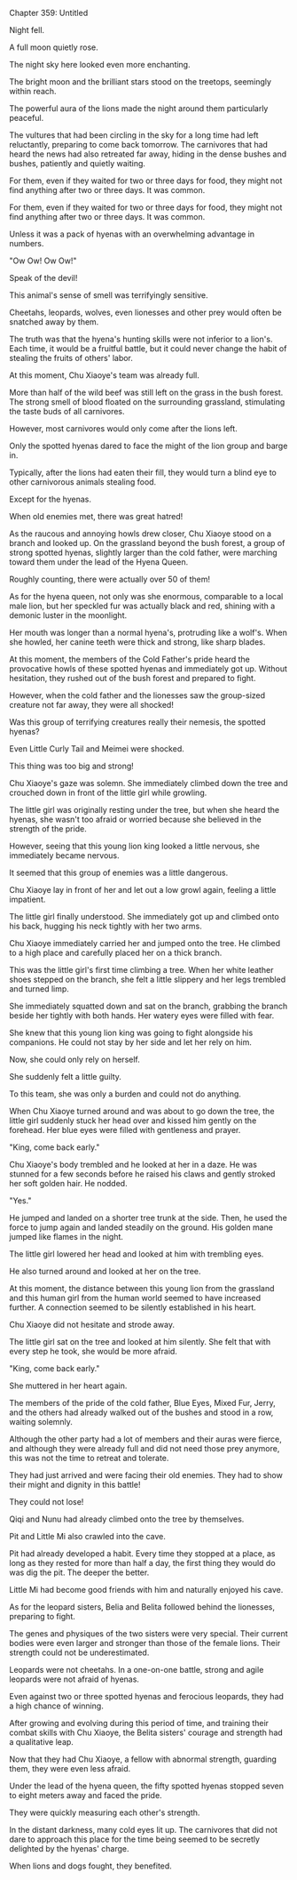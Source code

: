 Chapter 359: Untitled

Night fell.

A full moon quietly rose.

The night sky here looked even more enchanting.

The bright moon and the brilliant stars stood on the treetops, seemingly within reach.

The powerful aura of the lions made the night around them particularly peaceful.

The vultures that had been circling in the sky for a long time had left reluctantly, preparing to come back tomorrow. The carnivores that had heard the news had also retreated far away, hiding in the dense bushes and bushes, patiently and quietly waiting.

For them, even if they waited for two or three days for food, they might not find anything after two or three days. It was common.

For them, even if they waited for two or three days for food, they might not find anything after two or three days. It was common.

Unless it was a pack of hyenas with an overwhelming advantage in numbers.

"Ow Ow\! Ow Ow\!"

Speak of the devil\!

This animal's sense of smell was terrifyingly sensitive.

Cheetahs, leopards, wolves, even lionesses and other prey would often be snatched away by them.

The truth was that the hyena's hunting skills were not inferior to a lion's. Each time, it would be a fruitful battle, but it could never change the habit of stealing the fruits of others' labor.

At this moment, Chu Xiaoye's team was already full.

More than half of the wild beef was still left on the grass in the bush forest. The strong smell of blood floated on the surrounding grassland, stimulating the taste buds of all carnivores.

However, most carnivores would only come after the lions left.

Only the spotted hyenas dared to face the might of the lion group and barge in.

Typically, after the lions had eaten their fill, they would turn a blind eye to other carnivorous animals stealing food.

Except for the hyenas.

When old enemies met, there was great hatred\!

As the raucous and annoying howls drew closer, Chu Xiaoye stood on a branch and looked up. On the grassland beyond the bush forest, a group of strong spotted hyenas, slightly larger than the cold father, were marching toward them under the lead of the Hyena Queen.

Roughly counting, there were actually over 50 of them\!

As for the hyena queen, not only was she enormous, comparable to a local male lion, but her speckled fur was actually black and red, shining with a demonic luster in the moonlight.

Her mouth was longer than a normal hyena's, protruding like a wolf's. When she howled, her canine teeth were thick and strong, like sharp blades.

At this moment, the members of the Cold Father's pride heard the provocative howls of these spotted hyenas and immediately got up. Without hesitation, they rushed out of the bush forest and prepared to fight.

However, when the cold father and the lionesses saw the group-sized creature not far away, they were all shocked\!

Was this group of terrifying creatures really their nemesis, the spotted hyenas?

Even Little Curly Tail and Meimei were shocked.

This thing was too big and strong\!

Chu Xiaoye's gaze was solemn. She immediately climbed down the tree and crouched down in front of the little girl while growling.

The little girl was originally resting under the tree, but when she heard the hyenas, she wasn't too afraid or worried because she believed in the strength of the pride.

However, seeing that this young lion king looked a little nervous, she immediately became nervous.

It seemed that this group of enemies was a little dangerous.

Chu Xiaoye lay in front of her and let out a low growl again, feeling a little impatient.

The little girl finally understood. She immediately got up and climbed onto his back, hugging his neck tightly with her two arms.

Chu Xiaoye immediately carried her and jumped onto the tree. He climbed to a high place and carefully placed her on a thick branch.

This was the little girl's first time climbing a tree. When her white leather shoes stepped on the branch, she felt a little slippery and her legs trembled and turned limp.

She immediately squatted down and sat on the branch, grabbing the branch beside her tightly with both hands. Her watery eyes were filled with fear.

She knew that this young lion king was going to fight alongside his companions. He could not stay by her side and let her rely on him.

Now, she could only rely on herself.

She suddenly felt a little guilty.

To this team, she was only a burden and could not do anything.

When Chu Xiaoye turned around and was about to go down the tree, the little girl suddenly stuck her head over and kissed him gently on the forehead. Her blue eyes were filled with gentleness and prayer.

"King, come back early."

Chu Xiaoye's body trembled and he looked at her in a daze. He was stunned for a few seconds before he raised his claws and gently stroked her soft golden hair. He nodded.

"Yes."

He jumped and landed on a shorter tree trunk at the side. Then, he used the force to jump again and landed steadily on the ground. His golden mane jumped like flames in the night.

The little girl lowered her head and looked at him with trembling eyes.

He also turned around and looked at her on the tree.

At this moment, the distance between this young lion from the grassland and this human girl from the human world seemed to have increased further. A connection seemed to be silently established in his heart.

Chu Xiaoye did not hesitate and strode away.

The little girl sat on the tree and looked at him silently. She felt that with every step he took, she would be more afraid.

"King, come back early."

She muttered in her heart again.

The members of the pride of the cold father, Blue Eyes, Mixed Fur, Jerry, and the others had already walked out of the bushes and stood in a row, waiting solemnly.

Although the other party had a lot of members and their auras were fierce, and although they were already full and did not need those prey anymore, this was not the time to retreat and tolerate.

They had just arrived and were facing their old enemies. They had to show their might and dignity in this battle\!

They could not lose\!

Qiqi and Nunu had already climbed onto the tree by themselves.

Pit and Little Mi also crawled into the cave.

Pit had already developed a habit. Every time they stopped at a place, as long as they rested for more than half a day, the first thing they would do was dig the pit. The deeper the better.

Little Mi had become good friends with him and naturally enjoyed his cave.

As for the leopard sisters, Belia and Belita followed behind the lionesses, preparing to fight.

The genes and physiques of the two sisters were very special. Their current bodies were even larger and stronger than those of the female lions. Their strength could not be underestimated.

Leopards were not cheetahs. In a one-on-one battle, strong and agile leopards were not afraid of hyenas.

Even against two or three spotted hyenas and ferocious leopards, they had a high chance of winning.

After growing and evolving during this period of time, and training their combat skills with Chu Xiaoye, the Belita sisters' courage and strength had a qualitative leap.

Now that they had Chu Xiaoye, a fellow with abnormal strength, guarding them, they were even less afraid.

Under the lead of the hyena queen, the fifty spotted hyenas stopped seven to eight meters away and faced the pride.

They were quickly measuring each other's strength.

In the distant darkness, many cold eyes lit up. The carnivores that did not dare to approach this place for the time being seemed to be secretly delighted by the hyenas' charge.

When lions and dogs fought, they benefited.